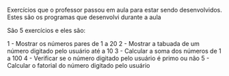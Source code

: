 Exercícios que o professor passou em aula para estar sendo desenvolvidos.
Estes são os programas que desenvolvi durante a aula

São 5 exercícios e eles são:

1 - Mostrar os números pares de 1 a 20
2 - Mostrar a tabuada de um número digitado pelo usuário até a 10
3 - Calcular a soma dos números de 1 a 100
4 - Verificar se o número digitado pelo usuário é primo ou não
5 - Calcular o fatorial do número digitado pelo usuário